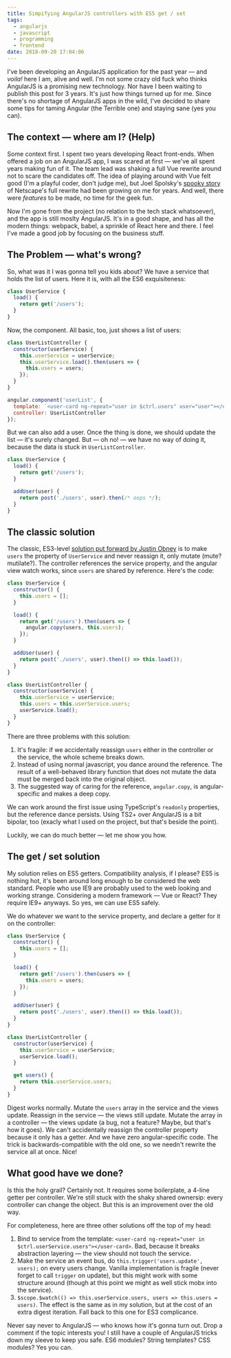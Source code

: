 ```yaml
---
title: Simpifying AngularJS controllers with ES5 get / set
tags:
  - angularjs
  - javascript
  - programming
  - frontend
date: 2018-09-20 17:04:06
---
```



I've been developing an AngularJS application for the past year — and _voila!_ here I am, alive and well. I'm not some crazy old fuck who thinks AngularJS is a promising new technology. Nor have I been waiting to publish this post for 3 years. It's just how things turned up for me. Since there's no shortage of AngularJS apps in the wild, I've decided to share some tips for taming Angular (the Terrible one) and staying sane (yes you can).

## The context — where am I? (Help)

Some context first. I spent two years developing React front-ends. When offered a job on an AngularJS app, I was scared at first — we've all spent years making fun of it. The team lead was shaking a full Vue rewrite around not to scare the candidates off. The idea of playing around with Vue felt good (I'm a playful coder, don't judge me), but Joel Spolsky's [spooky story](https://www.joelonsoftware.com/2000/04/06/things-you-should-never-do-part-i/) of Netscape's full rewrite had been growing on me for years. And well, there were _features_ to be made, no time for the geek fun.

Now I'm gone from the project (no relation to the tech stack whatsoever), and the app is still moslty AngularJS. It's in a good shape, and has all the modern things: webpack, babel, a sprinkle of React here and there. I feel I've made a good job by focusing on the business stuff.

## The Problem — what's wrong?

So, what was it I was gonna tell you kids about? We have a service that holds the list of users. Here it is, with all the ES6 exquisiteness:

```js
class UserService {
  load() {
    return get('/users');
  }
}
```

Now, the component. All basic, too, just shows a list of users:

```js
class UserListController {
  constructor(userService) {
    this.userService = userService;
    this.userService.load().then(users => {
      this.users = users;
    });
  }
}

angular.component('userList', {
  template: `<user-card ng-repeat="user in $ctrl.users" user="user"></user-card>`,
  controller: UserListController
});
```

But we can also add a user. Once the thing is done, we should update the list — it's surely changed. But — oh no! — we have no way of doing it, because the data is stuck in `UserListController`.

```js
class UserService {
  load() {
    return get('/users');
  }

  addUser(user) {
    return post('./users', user).then(/* oops */);
  }
}
```

## The classic solution

The classic, ES3-level [solution put forward by Justin Obney](https://www.justinobney.com/keeping-angular-service-list-data-in-sync-among-multiple-controllers/) is to make `users` the property of `UserService` and never reassign it, only mutate (mute? mutilate?). The controller references the service property, and the angular view watch works, since `users` are shared by reference. Here's the code:

```js
class UserService {
  constructor() {
    this.users = [];
  }

  load() {
    return get('/users').then(users => {
      angular.copy(users, this.users);
    });
  }

  addUser(user) {
    return post('./users', user).then(() => this.load());
  }
}

class UserListController {
  constructor(userService) {
    this.userService = userService;
    this.users = this.userService.users;
    userService.load();
  }
}
```

There are three problems with this solution:

1. It's fragile: if we accidentally reassign `users` either in the controller or the service, the whole scheme breaks down.
2. Instead of using normal javascript, you dance around the reference. The result of a well-behaved library function that does not mutate the data must be merged back into the original object.
3. The suggested way of caring for the reference, `angular.copy`, is angular-specific and makes a deep copy.

We can work around the first issue using TypeScript's `readonly` properties, but the reference dance persists. Using TS2+ over AngularJS is a bit bipolar, too (exacly what I used on the project, but that's beside the point).

Luckily, we can do much better — let me show you how.

## The get / set solution

My solution relies on ES5 getters. Compatibility analysis, if I please? ES5 is nothing hot, it's been around long enough to be considered the web standard. People who use IE9 are probably used to the web looking and working strange. Considering a modern framework — Vue or React? They require IE9+ anyways. So yes, we can use ES5 safely.

We do whatever we want to the service property, and declare a getter for it on the controller:

```js
class UserService {
  constructor() {
    this.users = [];
  }

  load() {
    return get('/users').then(users => {
      this.users = users;
    });
  }

  addUser(user) {
    return post('./users', user).then(() => this.load());
  }
}

class UserListController {
  constructor(userService) {
    this.userService = userService;
    userService.load();
  }

  get users() {
    return this.userService.users;
  }
}
```

Digest works normally. Mutate the `users` array in the service and the views update. Reassign in the service — the views still update. Mutate the array in a controller — the views update (a bug, not a feature? Maybe, but that's how it goes). We can't accidentally reassign the controller property because it only has a getter. And we have zero angular-specific code. The trick is backwards-compatible with the old one, so we needn't rewrite the service all at once. Nice!

## What good have we done?

Is this the holy grail? Certainly not. It requires some boilerplate, a 4-line getter per controller. We're still stuck with the shaky shared ownersip: every controller can change the object. But this is an improvement over the old way.

For completeness, here are three other solutions off the top of my head:

1. Bind to service from the template: `<user-card ng-repeat="user in $ctrl.userService.users"></user-card>`. Bad, because it breaks abstraction layering — the view should not touch the service.
3. Make the service an event bus, do `this.trigger('users.update', users);` on every users change. Vanilla implementation is fragile (never forget to call `trigger` on update), but this might work with some structure around (though at this point we might as well stick mobx into the service).
2. `$scope.$watch(() => this.userService.users, users => this.users = users)`. The effect is the same as in my solution, but at the cost of an extra digest iteration. Fall back to this one for ES3 complicance.

 Never say never to AngularJS — who knows how it's gonna turn out. Drop a comment if the topic interests you! I still have a couple of AngularJS tricks down my sleeve to keep you safe. ES6 modules? String templates? CSS modules? Yes you can.

